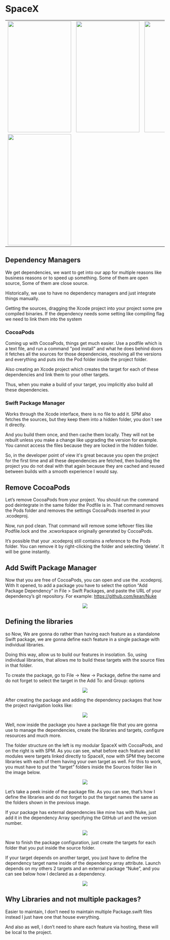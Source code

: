 # SpaceX
<div style="text-align: center">
    <table>
        <tr>
            <td style="text-align: center">
                    <img src="https://github.com/Hugo-Coutinho/SpaceX/blob/master/SpaceX/Core/Helper/readme%20gifs/filtering.gif?raw=true" width="200" height="350"/>
                </a>
            </td>            
            <td style="text-align: center">
                    <img src="https://github.com/Hugo-Coutinho/SpaceX/blob/master/SpaceX/Core/Helper/readme%20gifs/opening.gif?raw=true" width="200" height="350"/>
                </a>
            </td>            
            <td style="text-align: center">
                    <img src="https://github.com/Hugo-Coutinho/SpaceX/blob/master/SpaceX/Core/Helper/readme%20gifs/scrolling.gif?raw=true" width="200" height="350"/>
                </a>
            </td>            
        </tr>
        <tr>         
            <td style="text-align: center">
                    <img src="https://github.com/Hugo-Coutinho/SpaceX/blob/master/SpaceX/Core/Helper/readme%20gifs/sorting.gif?raw=true" width="200" height="350"/>
                </a>
            </td>              
        </tr>
    </table>
</div>

## Dependency Managers

We get dependencies, we want to get into our app for multiple reasons like business reasons or to speed up something. Some of them are open source, Some of them are close source.

Historically, we use to have no dependency managers and just integrate things manually.

Getting the sources, dragging the Xcode project into your project some pre compiled binaries. If the dependency needs some setting like compiling flag we need to link them into the system

### CocoaPods

Coming up with CocoaPods, things get much easier. Use a podfile which is a text file, and run a command "pod install" and what he does behind doors it fetches all the sources for those dependencies, resolving all the versions and everything and puts into the Pod folder inside the project folder.

Also creating an Xcode project which creates the target for each of these dependencies and link them to your other targets.

Thus, when you make a build of your target, you implicitly also build all these dependencies.

### Swift Package Manager

Works through the Xcode interface, there is no file to add it. SPM also fetches the sources, but they keep them into a hidden folder, you don´t see it directly.

And you build them once, and then cache them locally. They will not be rebuilt unless you make a change like upgrading the version for example. You cannot access the files because they are locked in the hidden folder.

So, in the developer point of view it's great because you open the project for the first time and all these dependencies are fetched, then building the project you do not deal with that again because they are cached and reused between builds with a smooth experience I would say.

## Remove CocoaPods

Let’s remove CocoaPods from your project. You should run the command pod deintegrate in the same folder the Podfile is in. That command removes the Pods folder and removes the settings CocoaPods inserted in your .xcodeproj.

Now, run pod clean. That command will remove some leftover files like Podfile.lock and the .xcworkspace originally generated by CocoaPods.

It’s possible that your .xcodeproj still contains a reference to the Pods folder. You can remove it by right-clicking the folder and selecting ‘delete’. It will be gone instantly.

## Add Swift Package Manager

Now that you are free of CocoaPods, you can open and use the .xcodeproj. With It opened, to add a package you have to select the option “Add Package Dependency” in File > Swift Packages, and paste the URL of your dependency’s git repository. For example: https://github.com/kean/Nuke

<div align="center">
<img src="https://github.com/Hugo-Coutinho/SPM-Modular-SpaceX/blob/master/SpaceX/Core/Helper/readme%20gifs/add_dependency.png?raw=true"/>
</div>

## Defining the libraries

so Now, We are gonna do rather than having each feature as a standalone Swift package, we are gonna define each feature in a single package with individual libraries.

Doing this way, allow us to build our features in insolation. So, using individual libraries, that allows me to build these targets with the source files in that folder.

To create the package, go to File -> New -> Package, define the name and do not forget to select the target in the Add To: and Group: options

<div align="center">
<img src="https://github.com/Hugo-Coutinho/SPM-Modular-SpaceX/blob/master/SpaceX/Core/Helper/readme%20gifs/adding_package.png?raw=true"/>
</div>

After creating the package and adding the dependency packages that how the project navigation looks like:

<div align="center">
<img src="https://github.com/Hugo-Coutinho/SPM-Modular-SpaceX/blob/master/SpaceX/Core/Helper/readme%20gifs/structure_folders_spm.png?raw=true"/>
</div>

Well, now inside the package you have a package file that you are gonna use to manage the dependencies, create the libraries and targets, configure resources and much more.

The folder structure on the left is my modular SpaceX with CocoaPods, and on the right is with SPM. As you can see, what before each feature and kit modules were targets linked directly to SpaceX, now with SPM they become libraries with each of them having your own target as well. For this to work, you must have to put the “target” folders inside the Sources folder like in the image below.

<div align="center">
<img src="https://github.com/Hugo-Coutinho/SPM-Modular-SpaceX/blob/master/SpaceX/Core/Helper/readme%20gifs/comparing_structure_folders.png?raw=true"/>
</div>

Let’s take a peek inside of the package file. As you can see, that’s how I define the libraries and do not forget to put the target names the same as the folders shown in the previous image.

If your package has external dependencies like mine has with Nuke, just add it in the dependency Array specifying the GitHub url and the version number.

<div align="center">
<img src="https://github.com/Hugo-Coutinho/SPM-Modular-SpaceX/blob/master/SpaceX/Core/Helper/readme%20gifs/package_file.png?raw=true"/>
</div>

Now to finish the package configuration, just create the targets for each folder that you put inside the source folder.

If your target depends on another target, you just have to define the dependency target name inside of the dependency array attribute. Launch depends on my others 2 targets and an external package “Nuke”, and you can see below how I declared as a dependency.

<div align="center">
<img src="https://github.com/Hugo-Coutinho/SPM-Modular-SpaceX/blob/master/SpaceX/Core/Helper/readme%20gifs/package_file2.png?raw=true"/>
</div>

## Why Libraries and not multiple packages? 

Easier to maintain, I don’t need to maintain multiple Package.swift files instead I just have one that house everything.

And also as well, I don’t need to share each feature via hosting, these will be local to the project.



